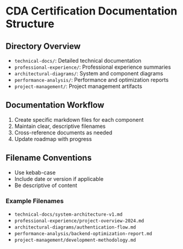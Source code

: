 # CDA Certification Documentation Structure

## Directory Overview
- `technical-docs/`: Detailed technical documentation
- `professional-experience/`: Professional experience summaries
- `architectural-diagrams/`: System and component diagrams
- `performance-analysis/`: Performance and optimization reports
- `project-management/`: Project management artifacts

## Documentation Workflow
1. Create specific markdown files for each component
2. Maintain clear, descriptive filenames
3. Cross-reference documents as needed
4. Update roadmap with progress

## Filename Conventions
- Use kebab-case
- Include date or version if applicable
- Be descriptive of content

### Example Filenames
- `technical-docs/system-architecture-v1.md`
- `professional-experience/project-overview-2024.md`
- `architectural-diagrams/authentication-flow.md`
- `performance-analysis/backend-optimization-report.md`
- `project-management/development-methodology.md`
